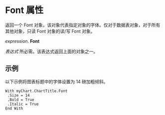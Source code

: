 
# Font 属性

返回一个 Font 对象，该对象代表指定对象的字体。仅对于数据表对象，对于所有其他对象，只读 Font 对象的读/写 Font 对象。

 _expression_. **Font**

 _表达式_ 所必需。该表达式返回上面的对象之一。


## 示例

以下示例将图表标题中的字体设置为 14 磅加粗倾斜。


```
With myChart.ChartTitle.Font 
 .Size = 14 
 .Bold = True 
 .Italic = True 
End With 

```

